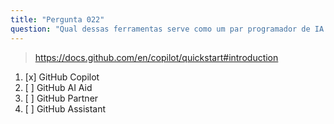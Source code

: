 ```yaml
---
title: "Pergunta 022"
question: "Qual dessas ferramentas serve como um par programador de IA que oferece sugestões no estilo de autocompletar enquanto você codifica?"
---
```



> https://docs.github.com/en/copilot/quickstart#introduction
1. [x] GitHub Copilot
1. [ ] GitHub AI Aid
1. [ ] GitHub Partner
1. [ ] GitHub Assistant

